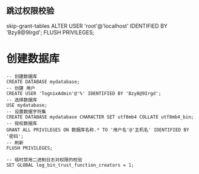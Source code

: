 ## 跳过权限校验
skip-grant-tables
ALTER USER 'root'@'localhost' IDENTIFIED BY 'Bzy8@9Irgd';
 FLUSH PRIVILEGES;

# 创建数据库
```mysql
-- 创建数据库
CREATE DATABASE mydatabase;
-- 创建 用户
CREATE USER 'TognixAdmin'@'%' IDENTIFIED BY 'Bzy8@9Irgd';
-- 选择数据库
USE mydatabase;
-- 设置数据字符集
CREATE DATABASE mydatabase CHARACTER SET utf8mb4 COLLATE utf8mb4_bin;
-- 授权数据库
GRANT ALL PRIVILEGES ON 数据库名称.* TO '用户名'@'主机名' IDENTIFIED BY '密码';
-- 刷新
FLUSH PRIVILEGES;

-- 临时禁用二进制日志对权限的校验
SET GLOBAL log_bin_trust_function_creators = 1;

```